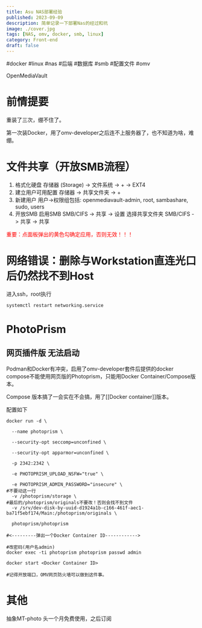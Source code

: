 ```yaml
---
title: Asu NAS部署经验
published: 2023-09-09
description: 简单记录一下部署Nas的经过和坑
image: ./cover.jpg
tags: [NAS, omv, docker, smb, linux]
category: Front-end
draft: false
---
```


#docker #linux #nas #后端 #数据库 #smb #配置文件 
#omv


OpenMediaVault
# 前情提要


重装了三次，绷不住了。

第一次装Docker，用了omv-developer之后连不上服务器了，也不知道为啥，难绷。


# 文件共享（开放SMB流程）

1. 格式化硬盘
   存储器 (Storage) -> 文件系统 -> + -> EXT4 
2. 建立用户可用配置
   存储器 -> 共享文件夹 -> + 
3. 新建用户
   用户->权限组包括: openmediavault-admin, root, sambashare, sudo, users
4. 开放SMB
    启用SMB
   SMB/CIFS -> 共享 -> 设置
	  选择共享文件夹
   SMB/CIFS -> 共享 -> 共享

<font color="#ff0000">重要：点面板弹出的黄色勾确定应用，否则无效！！！</font>


# 网络错误：删除与Workstation直连光口后仍然找不到Host

进入ssh，root执行

```shell
systemctl restart networking.service
```


# PhotoPrism

## 网页插件版 无法启动

Podman和Docker有冲突，启用了omv-developer套件后提供的docker compose不能使用网页版的Photoprism，只能用Docker Container/Compose版本。

Compose 版本搞了一会实在不会搞，用了[[Docker container]]版本。

配置如下

```shell
docker run -d \

  --name photoprism \

  --security-opt seccomp=unconfined \

  --security-opt apparmor=unconfined \

  -p 2342:2342 \

  -e PHOTOPRISM_UPLOAD_NSFW="true" \

  -e PHOTOPRISM_ADMIN_PASSWORD="insecure" \
#不要动这一行
  -v /photoprism/storage \
#最后的/photoprism/originals不要改！否则会找不到文件
  -v /srv/dev-disk-by-uuid-d1924a1b-c166-461f-aec1-ba71f5ebf174/Main:/photoprism/originals \

  photoprism/photoprism

#<---------弹出一个Docker Container ID------------>
  
#改密码(用户名admin)
docker exec -ti photoprism photoprism passwd admin

docker start <Docker Container ID>

#记得开放端口，OMV网页防火墙可以做到这件事。  
```

# 其他
抽象MT-photo
头一个月免费使用，之后订阅